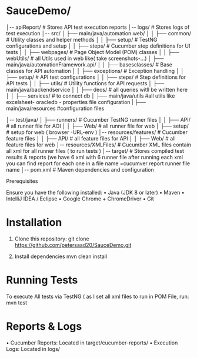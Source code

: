 # SauceDemo/
│-- apiReport/              # Stores API test execution reports
│-- logs/                   # Stores logs of test execution
│-- src/
│   ├── main/java/automation.web/
│   │   ├── common/         # Utility classes and helper methods
│   │   ├── setup/          # TestNG configurations and setup
│   │   ├── steps/          # Cucumber step definitions for UI tests
│   │   ├── webpages/       # Page Object Model (POM) classes
│   │   ├── webUtils/       # all Utils used in web like( take screenshots-...)
│   ├── main/java/automationFramework.api/
│   │   ├── basesclasses/   # Base classes for API automation
│   │   ├── exceptions/     # Exception handling
│   │   ├── setup/          # API test configurations
│   │   ├── steps/          # Step definitions for API tests
│   │   ├── utils/          # Utility functions for API requests
│   ├── main/java/backendservice
│   │   ├── deos/         # all queries witll be written here
│   │   ├── services/     # to connect db
│   ├── main/java/utils   #all utils like excelsheet- oracledb - properties file configuration
|   ├── main/java/resources   #configuration files


│-- test/java/
│   ├── runners/            # Cucumber TestNG runner files
│   │   ├── API/            # all runner file for AOI
│   │   ├── Web/            # all runner file for web
│   ├── setup/              # setup for web ( browser -URL-env )
│-- resources/features/     # Cucumber feature files
│   │   ├── API/            # all feature files for API
│   │   ├── Web/            # all feature files for web
│-- resources/XMLFiles/     # Cucumber XML files contain all xml for all runner files  ( to run tests )
│-- target/                 # Stores compiled test results & reports (we have 6 xml with 6 runner file after running each xml you can find report for each one in a file name =cucumver report runner file name
│-- pom.xml                 # Maven dependencies and configuration

Prerequisites

Ensure you have the following installed:
• Java (JDK 8 or later)
• Maven
• IntelliJ IDEA / Eclipse
• Google Chrome + ChromeDriver
• Git

# Installation
1. Clone this repository:
   git clone https://github.com/petersaad20/SauceDemo.git
   
2. Install dependencies
   mvn clean install

# Running Tests


To execute All tests via TestNG ( as I set all xml files to run in POM File, run:
mvn test 


# Reports & Logs
• Cucumber Reports: Located in target/cucumber-reports/
• Execution Logs: Located in logs/
